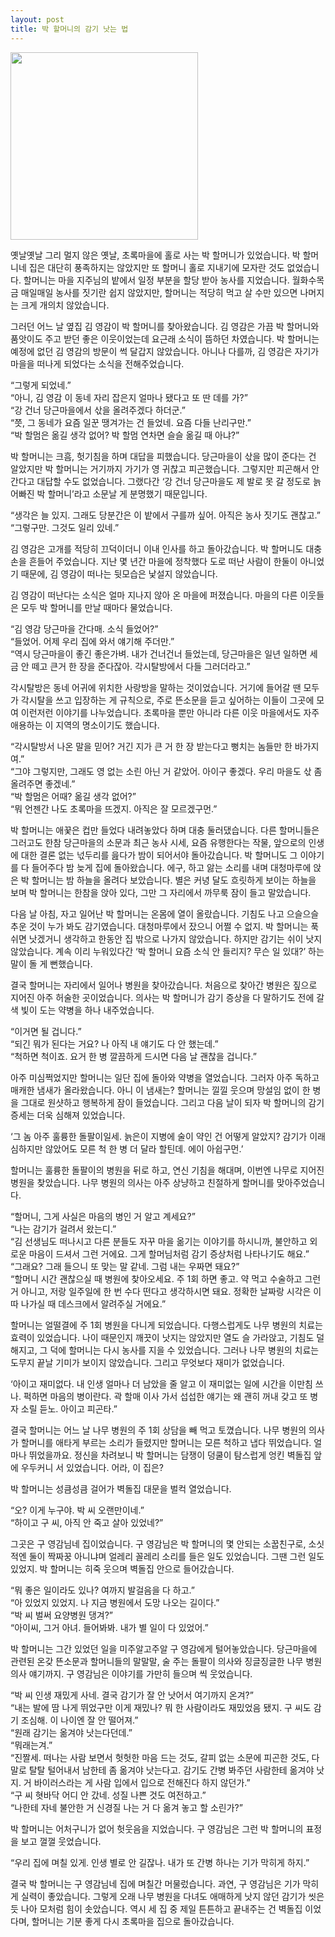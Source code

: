 ```yaml
---
layout: post
title: 박 할머니의 감기 낫는 법
---
```


<img src="{{ site.baseurl }}/thumbnails/daangn.jpeg" width="300" />

옛날옛날 그리 멀지 않은 옛날, 초록마을에 홀로 사는 박 할머니가 있었습니다. 박 할머니네 집은 대단히 풍족하지는 않았지만 또 할머니 홀로 지내기에 모자란 것도 없었습니다. 할머니는 마을 지주님의 밭에서 일정 부분을 할당 받아 농사를 지었습니다. 월화수목금 매일매일 농사를 짓기란 쉽지 않았지만, 할머니는 적당히 먹고 살 수만 있으면 나머지는 크게 개의치 않았습니다.

그러던 어느 날 옆집 김 영감이 박 할머니를 찾아왔습니다. 김 영감은 가끔 박 할머니와 품앗이도 주고 받던 좋은 이웃이었는데 요근래 소식이 뜸하던 차였습니다. 박 할머니는 예정에 없던 김 영감의 방문이 썩 달갑지 않았습니다. 아니나 다를까, 김 영감은 자기가 마을을 떠나게 되었다는 소식을 전해주었습니다.

“그렇게 되었네.”  
“아니, 김 영감 이 동네 자리 잡은지 얼마나 됐다고 또 딴 데를 가?”  
“강 건너 당근마을에서 삯을 올려주겠다 하더군.”  
“쯧, 그 동네가 요즘 일꾼 땡겨가는 건 들었네. 요즘 다들 난리구만.”  
“박 할멈은 옮길 생각 없어? 박 할멈 연차면 슬슬 옮길 때 아냐?”  

박 할머니는 크흠, 헛기침을 하며 대답을 피했습니다. 당근마을이 삯을 많이 준다는 건 알았지만 박 할머니는 거기까지 가기가 영 귀찮고 피곤했습니다. 그렇지만 피곤해서 안 간다고 대답할 수도 없었습니다. 그랬다간 ‘강 건너 당근마을도 제 발로 못 갈 정도로 늙어빠진 박 할머니’라고 소문날 게 분명했기 때문입니다.

“생각은 늘 있지. 그래도 당분간은 이 밭에서 구를까 싶어. 아직은 농사 짓기도 괜찮고.”  
“그렇구만. 그것도 일리 있네.”

김 영감은 고개를 적당히 끄덕이더니 이내 인사를 하고 돌아갔습니다. 박 할머니도 대충 손을 흔들어 주었습니다. 지난 몇 년간 마을에 정착했다 도로 떠난 사람이 한둘이 아니었기 때문에, 김 영감이 떠나는 뒷모습은 낯설지 않았습니다.

김 영감이 떠난다는 소식은 얼마 지나지 않아 온 마을에 퍼졌습니다. 마을의 다른 이웃들은 모두 박 할머니를 만날 때마다 물었습니다.

“김 영감 당근마을 간다매. 소식 들었어?”  
“들었어. 어제 우리 집에 와서 얘기해 주더만.”  
“역시 당근마을이 좋긴 좋은가벼. 내가 건너건너 들었는데, 당근마을은 일년 일하면 세금 안 떼고 큰거 한 장을 준다잖아. 각시탈방에서 다들 그러더라고.”  

각시탈방은 동네 어귀에 위치한 사랑방을 말하는 것이었습니다. 거기에 들어갈 땐 모두가 각시탈을 쓰고 입장하는 게 규칙으로, 주로 뜬소문을 듣고 싶어하는 이들이 그곳에 모여 이런저런 이야기를 나누었습니다. 초록마을 뿐만 아니라 다른 이웃 마을에서도 자주 애용하는 이 지역의 명소이기도 했습니다.

“각시탈방서 나온 말을 믿어? 거긴 지가 큰 거 한 장 받는다고 뻥치는 놈들만 한 바가지여.”  
“그야 그렇지만, 그래도 영 없는 소린 아닌 거 같았어. 아이구 좋겠다. 우리 마을도 삯 좀 올려주면 좋겠네.”  
“박 할멈은 어때? 옮길 생각 없어?”  
“뭐 언젠간 나도 초록마을 뜨겠지. 아직은 잘 모르겠구먼.”  

박 할머니는 애꿎은 컵만 들었다 내려놓았다 하며 대충 둘러댔습니다. 다른 할머니들은 그러고도 한참 당근마을의 소문과 최근 농사 시세, 요즘 유행한다는 작물, 앞으로의 인생에 대한 결론 없는 넋두리를 읊다가 밤이 되어서야 돌아갔습니다. 박 할머니도 그 이야기를 다 들어주다 밤 늦게 집에 돌아왔습니다. 에구, 하고 앓는 소리를 내며 대청마루에 앉은 박 할머니는 밤 하늘을 올려다 보았습니다. 별은 커녕 달도 흐릿하게 보이는 하늘을 보며 박 할머니는 한참을 앉아 있다, 그만 그 자리에서 까무룩 잠이 들고 말았습니다.

다음 날 아침, 자고 일어난 박 할머니는 온몸에 열이 올랐습니다. 기침도 나고 으슬으슬 추운 것이 누가 봐도 감기였습니다. 대청마루에서 잤으니 어쩔 수 없지. 박 할머니는 푹 쉬면 낫겠거니 생각하고 한동안 집 밖으로 나가지 않았습니다. 하지만 감기는 쉬이 낫지 않았습니다. 계속 이리 누워있다간 ‘박 할머니 요즘 소식 안 들리지? 무슨 일 있대?’ 하는 말이 돌 게 뻔했습니다.

결국 할머니는 자리에서 일어나 병원을 찾아갔습니다. 처음으로 찾아간 병원은 짚으로 지어진 아주 허술한 곳이었습니다. 의사는 박 할머니가 감기 증상을 다 말하기도 전에 갈색 빛이 도는 약병을 하나 내주었습니다.

“이거면 될 겁니다.”  
“되긴 뭐가 된다는 거요? 나 아직 내 얘기도 다 안 했는데.”  
“척하면 척이죠. 요거 한 병 깔끔하게 드시면 다음 날 괜찮을 겁니다.”  

아주 미심쩍었지만 할머니는 일단 집에 돌아와 약병을 열었습니다. 그러자 아주 독하고 매캐한 냄새가 올라왔습니다. 아니 이 냄새는? 할머니는 낄낄 웃으며 망설임 없이 한 병을 그대로 원샷하고 행복하게 잠이 들었습니다. 그리고 다음 날이 되자 박 할머니의 감기 증세는 더욱 심해져 있었습니다.

‘그 놈 아주 훌륭한 돌팔이일세. 늙은이 지병에 술이 약인 건 어떻게 알았지? 감기가 이래 심하지만 않았어도 모른 척 한 병 더 달라 할틴데. 에이 아쉽구먼.’

할머니는 훌륭한 돌팔이의 병원을 뒤로 하고, 연신 기침을 해대며, 이번엔 나무로 지어진 병원을 찾았습니다. 나무 병원의 의사는 아주 상냥하고 친절하게 할머니를 맞아주었습니다.

“할머니, 그게 사실은 마음의 병인 거 알고 계세요?”  
“나는 감기가 걸려서 왔는디.”  
“김 선생님도 떠나시고 다른 분들도 자꾸 마을 옮기는 이야기를 하시니까, 불안하고 외로운 마음이 드셔서 그런 거에요. 그게 할머님처럼 감기 증상처럼 나타나기도 해요.”  
“그래요? 그래 들으니 또 맞는 말 같네. 그럼 내는 우짜면 돼요?”  
“할머니 시간 괜찮으실 때 병원에 찾아오세요. 주 1회 하면 좋고. 약 먹고 수술하고 그런 거 아니고, 저랑 일주일에 한 번 수다 떤다고 생각하시면 돼요. 정확한 날짜랑 시각은 이따 나가실 때 데스크에서 알려주실 거에요.”

할머니는 얼떨결에 주 1회 병원을 다니게 되었습니다. 다행스럽게도 나무 병원의 치료는 효력이 있었습니다. 나이 때문인지 깨끗이 낫지는 않았지만 열도 슬 가라앉고, 기침도 덜해지고, 그 덕에 할머니는 다시 농사를 지을 수 있었습니다. 그러나 나무 병원의 치료는 도무지 끝날 기미가 보이지 않았습니다. 그리고 무엇보다 재미가 없었습니다.

‘아이고 재미없다. 내 인생 얼마나 더 남았을 줄 알고 이 재미없는 일에 시간을 이만침 쓰나. 퍽하면 마음의 병이란다. 곽 할매 이사 가서 섭섭한 얘기는 왜 괜히 꺼내 갖고 또 병자 소릴 듣노. 아이고 피곤타.”

결국 할머니는 어느 날 나무 병원의 주 1회 상담을 빼 먹고 토꼈습니다. 나무 병원의 의사가 할머니를 애타게 부르는 소리가 들렸지만 할머니는 모른 척하고 냅다 뛰었습니다. 얼마나 뛰었을까요. 정신을 차려보니 박 할머니는 담쟁이 덩쿨이 탐스럽게 엉킨 벽돌집 앞에 우두커니 서 있었습니다. 어라, 이 집은?

박 할머니는 성큼성큼 걸어가 벽돌집 대문을 벌컥 열었습니다.

“오? 이게 누구야. 박 씨 오랜만이네.”  
“하이고 구 씨, 아직 안 죽고 살아 있었네?”

그곳은 구 영감님네 집이었습니다. 구 영감님은 박 할머니의 몇 안되는 소꿉친구로, 소싯적엔 둘이 짝짜꿍 아니냐며 얼레리 꼴레리 소리를 들은 일도 있었습니다. 그땐 그런 일도 있었지. 박 할머니는 히죽 웃으며 벽돌집 안으로 들어갔습니다.

“뭐 좋은 일이라도 있나? 여까지 발걸음을 다 하고.”  
“아 있었지 있었지. 나 지금 병원에서 도망 나오는 길이다.”  
“박 씨 벌써 요양병원 댕겨?”  
“아이씨, 그거 아녀. 들어봐봐. 내가 별 일이 다 있었어.”

박 할머니는 그간 있었던 일을 미주알고주알 구 영감에게 털어놓았습니다. 당근마을에 관련된 온갖 뜬소문과 할머니들의 말말말, 술 주는 돌팔이 의사와 징글징글한 나무 병원 의사 얘기까지. 구 영감님은 이야기를 가만히 들으며 씩 웃었습니다.

“박 씨 인생 재밌게 사네. 결국 감기가 잘 안 낫어서 여기까지 온겨?”  
“내는 발에 땀 나게 뛰었구만 이게 재밌나? 뭐 한 사람이라도 재밌었음 됐지. 구 씨도 감기 조심해. 이 나이엔 잘 안 떨어져.”  
“원래 감기는 옮겨야 낫는다던데.”  
“뭐래는겨.”  
“진짤세. 떠나는 사람 보면서 헛헛한 마음 드는 것도, 갈피 없는 소문에 피곤한 것도, 다 말로 탈탈 털어내서 남한테 좀 옮겨야 낫는다고. 감기도 간병 봐주던 사람한테 옮겨야 낫지. 거 바이러스라는 게 사람 입에서 입으로 전해진다 하지 않던가.”  
“구 씨 혓바닥 어디 안 갔네. 성질 나쁜 것도 여전하고.”  
“나한테 자네 불안한 거 신경질 나는 거 다 옮겨 놓고 할 소린가?”

박 할머니는 어처구니가 없어 헛웃음을 지었습니다. 구 영감님은 그런 박 할머니의 표정을 보고 껄껄 웃었습니다.

“우리 집에 며칠 있게. 인생 별로 안 길잖나. 내가 또 간병 하나는 기가 막히게 하지.”

결국 박 할머니는 구 영감님네 집에 며칠간 머물렀습니다. 과연, 구 영감님은 기가 막히게 실력이 좋았습니다. 그렇게 오래 나무 병원을 다녀도 애매하게 낫지 않던 감기가 씻은 듯 나아 모처럼 힘이 솟았습니다. 역시 세 집 중 제일 튼튼하고 끝내주는 건 벽돌집 이었다며, 할머니는 기분 좋게 다시 초록마을 집으로 돌아갔습니다.
